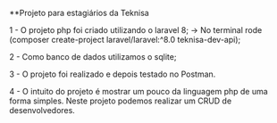 **Projeto para estagiários da Teknisa

1 - O projeto php foi criado utilizando o laravel 8;
-> No terminal rode (composer create-project laravel/laravel:^8.0 teknisa-dev-api);

2 - Como banco de dados utilizamos o sqlite;

3 - O projeto foi realizado e depois testado no Postman.

4 - O intuito do projeto é mostrar um pouco da linguagem php de uma forma simples. Neste projeto podemos realizar um CRUD de desenvolvedores. 